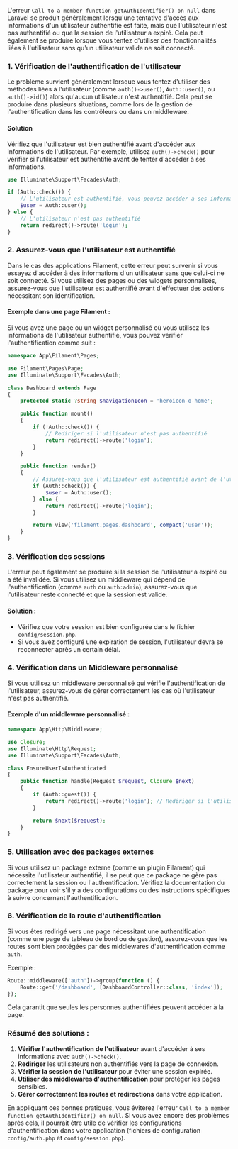 L'erreur `Call to a member function getAuthIdentifier() on null` dans Laravel se produit généralement lorsqu'une tentative d'accès aux informations d'un utilisateur authentifié est faite, mais que l'utilisateur n'est pas authentifié ou que la session de l'utilisateur a expiré. Cela peut également se produire lorsque vous tentez d'utiliser des fonctionnalités liées à l'utilisateur sans qu'un utilisateur valide ne soit connecté.

### 1. **Vérification de l'authentification de l'utilisateur**

Le problème survient généralement lorsque vous tentez d'utiliser des méthodes liées à l'utilisateur (comme `auth()->user()`, `Auth::user()`, ou `auth()->id()`) alors qu'aucun utilisateur n'est authentifié. Cela peut se produire dans plusieurs situations, comme lors de la gestion de l'authentification dans les contrôleurs ou dans un middleware.

#### Solution
Vérifiez que l'utilisateur est bien authentifié avant d'accéder aux informations de l'utilisateur. Par exemple, utilisez `auth()->check()` pour vérifier si l'utilisateur est authentifié avant de tenter d'accéder à ses informations.

```php
use Illuminate\Support\Facades\Auth;

if (Auth::check()) {
    // L'utilisateur est authentifié, vous pouvez accéder à ses informations
    $user = Auth::user();
} else {
    // L'utilisateur n'est pas authentifié
    return redirect()->route('login');
}
```

### 2. **Assurez-vous que l'utilisateur est authentifié**

Dans le cas des applications Filament, cette erreur peut survenir si vous essayez d'accéder à des informations d'un utilisateur sans que celui-ci ne soit connecté. Si vous utilisez des pages ou des widgets personnalisés, assurez-vous que l'utilisateur est authentifié avant d'effectuer des actions nécessitant son identification.

#### Exemple dans une page Filament :
Si vous avez une page ou un widget personnalisé où vous utilisez les informations de l'utilisateur authentifié, vous pouvez vérifier l'authentification comme suit :

```php
namespace App\Filament\Pages;

use Filament\Pages\Page;
use Illuminate\Support\Facades\Auth;

class Dashboard extends Page
{
    protected static ?string $navigationIcon = 'heroicon-o-home';

    public function mount()
    {
        if (!Auth::check()) {
            // Rediriger si l'utilisateur n'est pas authentifié
            return redirect()->route('login');
        }
    }

    public function render()
    {
        // Assurez-vous que l'utilisateur est authentifié avant de l'utiliser
        if (Auth::check()) {
            $user = Auth::user();
        } else {
            return redirect()->route('login');
        }

        return view('filament.pages.dashboard', compact('user'));
    }
}
```

### 3. **Vérification des sessions**

L'erreur peut également se produire si la session de l'utilisateur a expiré ou a été invalidée. Si vous utilisez un middleware qui dépend de l'authentification (comme `auth` ou `auth:admin`), assurez-vous que l'utilisateur reste connecté et que la session est valide.

#### Solution :
- Vérifiez que votre session est bien configurée dans le fichier `config/session.php`.
- Si vous avez configuré une expiration de session, l'utilisateur devra se reconnecter après un certain délai.

### 4. **Vérification dans un Middleware personnalisé**

Si vous utilisez un middleware personnalisé qui vérifie l'authentification de l'utilisateur, assurez-vous de gérer correctement les cas où l'utilisateur n'est pas authentifié.

#### Exemple d'un middleware personnalisé :

```php
namespace App\Http\Middleware;

use Closure;
use Illuminate\Http\Request;
use Illuminate\Support\Facades\Auth;

class EnsureUserIsAuthenticated
{
    public function handle(Request $request, Closure $next)
    {
        if (Auth::guest()) {
            return redirect()->route('login'); // Rediriger si l'utilisateur n'est pas authentifié
        }

        return $next($request);
    }
}
```

### 5. **Utilisation avec des packages externes**

Si vous utilisez un package externe (comme un plugin Filament) qui nécessite l'utilisateur authentifié, il se peut que ce package ne gère pas correctement la session ou l'authentification. Vérifiez la documentation du package pour voir s'il y a des configurations ou des instructions spécifiques à suivre concernant l'authentification.

### 6. **Vérification de la route d'authentification**

Si vous êtes redirigé vers une page nécessitant une authentification (comme une page de tableau de bord ou de gestion), assurez-vous que les routes sont bien protégées par des middlewares d'authentification comme `auth`.

Exemple :

```php
Route::middleware(['auth'])->group(function () {
    Route::get('/dashboard', [DashboardController::class, 'index']);
});
```

Cela garantit que seules les personnes authentifiées peuvent accéder à la page.

### Résumé des solutions :

1. **Vérifier l'authentification de l'utilisateur** avant d'accéder à ses informations avec `auth()->check()`.
2. **Rediriger** les utilisateurs non authentifiés vers la page de connexion.
3. **Vérifier la session de l'utilisateur** pour éviter une session expirée.
4. **Utiliser des middlewares d'authentification** pour protéger les pages sensibles.
5. **Gérer correctement les routes et redirections** dans votre application.

En appliquant ces bonnes pratiques, vous éviterez l'erreur `Call to a member function getAuthIdentifier() on null`. Si vous avez encore des problèmes après cela, il pourrait être utile de vérifier les configurations d'authentification dans votre application (fichiers de configuration `config/auth.php` et `config/session.php`).